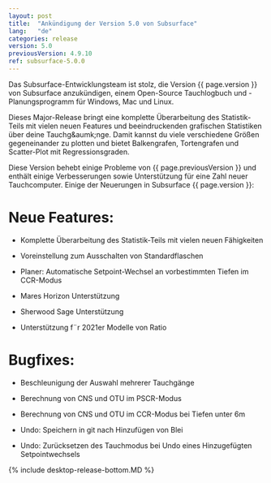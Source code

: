 ```yaml
---
layout: post
title:  "Ankündigung der Version 5.0 von Subsurface"
lang:   "de"
categories: release
version: 5.0
previousVersion: 4.9.10
ref: subsurface-5.0.0
---
```


Das Subsurface-Entwicklungsteam ist stolz, die Version {{ page.version }} von Subsurface anzukündigen, einem Open-Source Tauchlogbuch und -Planungsprogramm für Windows, Mac und Linux.

Dieses Major-Release bringt eine komplette &Uuml;berarbeitung des
Statistik-Teils mit vielen neuen Features und beeindruckenden
grafischen Statistiken &uuml;ber deine Tauchg&aumk;nge. Damit kannst
du viele verschiedene Gr&ouml;&szlig;en gegeneinander zu plotten und
bietet Balkengrafen, Tortengrafen und Scatter-Plot mit Regressionsgraden.

Diese Version behebt einige Probleme von {{ page.previousVersion }}
und enth&auml;lt einige Verbesserungen sowie Unterst&uuml;tzung
f&uuml;r eine Zahl neuer Tauchcomputer. Einige der Neuerungen
in Subsurface {{ page.version }}:

# Neue Features:

- Komplette &Uuml;berarbeitung des Statistik-Teils mit vielen neuen
F&auml;higkeiten

- Voreinstellung zum Ausschalten von Standardflaschen

- Planer: Automatische Setpoint-Wechsel an vorbestimmten Tiefen im
CCR-Modus

- Mares Horizon Unterst&uuml;tzung 

- Sherwood Sage Unterst&uuml;tzung

- Unterst&uuml;tzung f&uml;r 2021er Modelle von Ratio

# Bugfixes:

- Beschleunigung der Auswahl mehrerer Tauchg&auml;nge

- Berechnung von CNS und OTU im PSCR-Modus

- Berechnung von CNS und OTU im CCR-Modus bei Tiefen unter 6m

- Undo: Speichern in git nach Hinzuf&uuml;gen von Blei

- Undo: Zur&uuml;cksetzen des Tauchmodus bei Undo eines
  Hinzugef&uuml;gten Setpointwechsels

{% include desktop-release-bottom.MD %}
